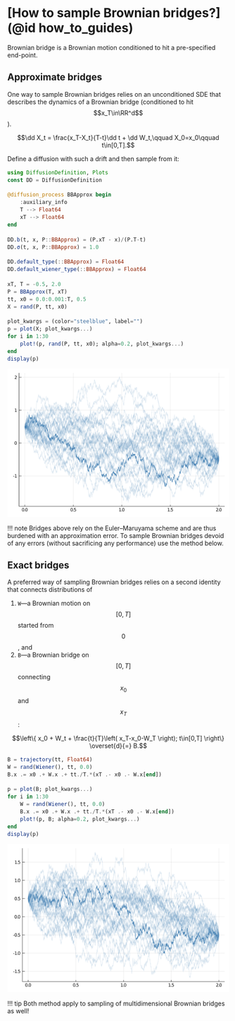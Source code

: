# [How to sample Brownian bridges?](@id how_to_guides)
Brownian bridge is a Brownian motion conditioned to hit a pre-specified end-point.

## Approximate bridges
One way to sample Brownian bridges relies on an unconditioned SDE that describes the dynamics of a Brownian bridge (conditioned to hit $$x_T\in\RR^d$$).
```math
\dd X_t = \frac{x_T-X_t}{T-t}\dd t + \dd W_t,\qquad X_0=x_0\qquad t\in[0,T].
```
Define a diffusion with such a drift and then sample from it:
```julia
using DiffusionDefinition, Plots
const DD = DiffusionDefinition

@diffusion_process BBApprox begin
    :auxiliary_info
    T --> Float64
    xT --> Float64
end

DD.b(t, x, P::BBApprox) = (P.xT - x)/(P.T-t)
DD.σ(t, x, P::BBApprox) = 1.0

DD.default_type(::BBApprox) = Float64
DD.default_wiener_type(::BBApprox) = Float64

xT, T = -0.5, 2.0
P = BBApprox(T, xT)
tt, x0 = 0.0:0.001:T, 0.5
X = rand(P, tt, x0)

plot_kwargs = (color="steelblue", label="")
p = plot(X; plot_kwargs...)
for i in 1:30
    plot!(p, rand(P, tt, x0); alpha=0.2, plot_kwargs...)
end
display(p)
```
![bb_approx](../assets/how_to/sample_bb/bb_approx.png)

!!! note
    Bridges above rely on the Euler–Maruyama scheme and are thus burdened with an approximation error. To sample Brownian bridges devoid of any errors (without sacrificing any performance) use the method below.

## Exact bridges
A preferred way of sampling Brownian bridges relies on a second identity that connects distributions of
1. `W`—a Brownian motion on $$[0,T]$$ started from $$0$$, and
2. `B`—a Brownian bridge on $$[0,T]$$ connecting $$x_0$$ and $$x_T$$:

```math
\left\{
    x_0 + W_t + \frac{t}{T}\left( x_T-x_0-W_T \right); t\in[0,T]
\right\} \overset{d}{=} B.
```

```julia
B = trajectory(tt, Float64)
W = rand(Wiener(), tt, 0.0)
B.x .= x0 .+ W.x .+ tt./T.*(xT .- x0 .- W.x[end])

p = plot(B; plot_kwargs...)
for i in 1:30
    W = rand(Wiener(), tt, 0.0)
    B.x .= x0 .+ W.x .+ tt./T.*(xT .- x0 .- W.x[end])
    plot!(p, B; alpha=0.2, plot_kwargs...)
end
display(p)
```
![bb_exact](../assets/how_to/sample_bb/bb_exact.png)

!!! tip
    Both method apply to sampling of multidimensional Brownian bridges as well!
